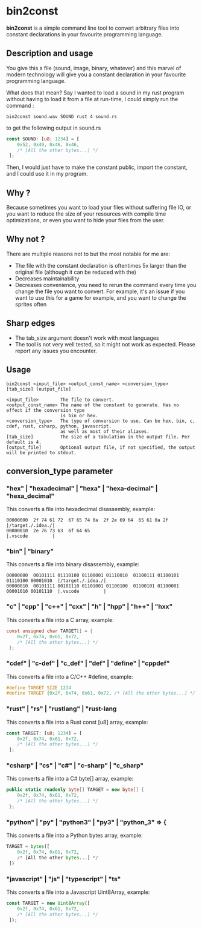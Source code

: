 # bin2const
**bin2const** is a simple command line tool to convert arbitrary
files into constant declarations in your favourite
programming language. 

## Description and usage
You give this a file (sound, image, binary, whatever)
and this marvel of modern technology will give you
a constant declaration in your favourite programming
language.

What does that mean? Say I wanted to load a sound in my rust 
program without having to load it from a file at run-time,
I could simply
run the command :
```shell
bin2const sound.wav SOUND rust 4 sound.rs
```

to get the following output in sound.rs 

```rust
const SOUND: [u8; 1234] = [
    0x52, 0x49, 0x46, 0x46,
    /* [All the other bytes...] */
 ];
```

Then, I would just have to make the constant public,
import the constant, and I could use it in my program.

## Why ?
Because sometimes you want to load your files without
suffering file IO, or you want to reduce the size of
your resources with compile time optimizations, or even
you want to hide your files from the user.

## Why not ?
There are multiple reasons not to but the most notable for me are:
- The file with the constant declaration is oftentimes 5x larger 
  than the original file (although it can be reduced with the)
- Decreases maintainability
- Decreases convenience, you need to rerun the command every time
  you change the file you want to convert. For example, it's an
  issue if you want to use this for a game for example, and you want to 
  change the sprites often

## Sharp edges
- The tab_size argument doesn't work with most languages
- The tool is not very well tested, so it might not work as expected.
  Please report any issues you encounter.

## Usage
```shell
bin2const <input_file> <output_const_name> <conversion_type> [tab_size] [output_file]
```
    <input_file>        The file to convert.
    <output_const_name> The name of the constant to generate. Has no effect if the conversion type
                        is bin or hex.
    <conversion_type>   The type of conversion to use. Can be hex, bin, c, cdef, rust, csharp, python, javascript.
                        as well as most of their aliases.
    [tab_size]          The size of a tabulation in the output file. Per default is 4.
    [output_file]       Optional output file, if not specified, the output will be printed to stdout.

## conversion_type parameter
### "hex" | "hexadecimal" | "hexa" | "hexa-decimal" | "hexa_decimal"
This converts a file into hexadecimal disassembly, example:
```shell
00000000  2f 74 61 72  67 65 74 0a  2f 2e 69 64  65 61 0a 2f   |/target./.idea./|
00000010  2e 76 73 63  6f 64 65                                |.vscode         |
```
### "bin" | "binary"
This converts a file into binary disassembly, example:
```shell
00000000  00101111 01110100 01100001 01110010  01100111 01100101 01110100 00001010  |/target./.idea./|
00000010  00101111 00101110 01101001 01100100  01100101 01100001 00001010 00101110  |.vscode         |
```
### "c" | "cpp" | "c++" | "cxx" | "h" | "hpp" | "h++" | "hxx"
This converts a file into a C array, example:
```c
const unsigned char TARGET[] = {
    0x2f, 0x74, 0x61, 0x72,
    /* [All the other bytes...] */
 };
 ```
### "cdef" | "c-def" | "c_def" | "def" | "define" | "cppdef"
This converts a file into a C/C++ #define, example:
```c
#define TARGET_SIZE 1234
#define TARGET {0x2f, 0x74, 0x61, 0x72, /* [All the other bytes...] */ }
```
### "rust" | "rs" | "rustlang" | "rust-lang
This converts a file into a Rust const [u8] array, example:
```rust
const TARGET: [u8; 1234] = [
    0x2f, 0x74, 0x61, 0x72,
    /* [All the other bytes...] */
 ];
```
### "csharp" | "cs" | "c#" | "c-sharp" | "c_sharp"
This converts a file into a C# byte[] array, example:
```csharp
public static readonly byte[] TARGET = new byte[] {
    0x2f, 0x74, 0x61, 0x72,
    /* [All the other bytes...] */
 };
```
### "python" | "py" | "python3" | "py3" | "python_3" => {
This converts a file into a Python bytes array, example:
```python
TARGET = bytes([
    0x2f, 0x74, 0x61, 0x72,
    /* [All the other bytes...] */
 ])
```
### "javascript" | "js" | "typescript" | "ts"
This converts a file into a Javascript Uint8Array, example:
```javascript
const TARGET = new Uint8Array([
    0x2f, 0x74, 0x61, 0x72,
    /* [All the other bytes...] */
 ]);
```